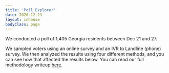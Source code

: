 ```yaml
---
title: 'Poll Explorer'
date: 2020-12-23
layout: inhouse
bodyClass: page
---
```


We conducted a poll of 1,405 Georgia residents between Dec 21 and 27.

We sampled voters using an online survey and an IVR to Landline (phone) survey. We then analyzed the results using four
different methods, and you can see how that affected the results below. You can read our full methodology
writeup [here](/ga-poll-runoff-method).

